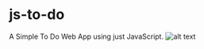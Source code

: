 # js-to-do
A Simple To Do Web App using just JavaScript. 
![alt text](https://dhanishgajjar.com/todo/git/sc.png)
